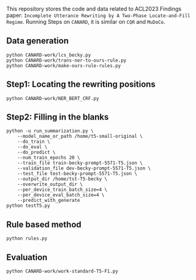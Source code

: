 This repository stores the code and data related to ACL2023 Findings paper: `Incomplete Utterance Rewriting by A Two-Phase Locate-and-Fill Regime`.
Running Steps on `CANARD`, it is similar on `CQR` and `MuDoCo`.

## Data generation

```console
python CANARD-work/lcs_becky.py
python CANARD-work/trans-ner-to-ours-rule.py
python CANARD-work/make-ours-rule-rules.py
```

## Step1: Locating the rewriting positions

```console
python CANARD-work/NER_BERT_CRF.py
```

## Step2: Filling in the blanks

```console
python -u run_summarization.py \
    --model_name_or_path /home/t5-small-original \
    --do_train \
    --do_eval \
    --do_predict \
    --num_train_epochs 20 \
    --train_file train-becky-prompt-5571-T5.json \
    --validation_file dev-becky-prompt-5571-T5.json \
    --test_file test-becky-prompt-5571-T5.json \
    --output_dir /home/tst-T5-becky \
    --overwrite_output_dir \
    --per_device_train_batch_size=4 \
    --per_device_eval_batch_size=4 \
    --predict_with_generate
python testT5.py
```

## Rule based method

```console
python rules.py
```

## Evaluation

```console
python CANARD-work/work-standard-T5-F1.py
```
